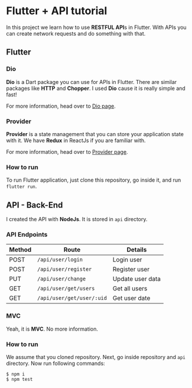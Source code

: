 # Flutter + API tutorial

In this project we learn how to use **RESTFUL API**s in Flutter. With APIs you can create network requests and do something with that.

## Flutter

### Dio

**Dio** is a Dart package you can use for APIs in Flutter. There are similar packages like **HTTP** and **Chopper**. I used **Dio** cause it is really simple and fast!

For more information, head over to [Dio page](https://pub.dev/packages/dio).

### Provider

**Provider** is a state management that you can store your application state with it. We have **Redux** in ReactJs if you are familiar with.

For more information, head over to [Provider page](https://pub.dev/packages/provider).

### How to run

To run Flutter application, just clone this repository, go inside it, and run `flutter run`.

## API - Back-End

I created the API with **NodeJs**. It is stored in `api` directory.

### API Endpoints

| Method | Route | Details |
|--|--| -- |
| POST | `/api/user/login` | Login user |
| POST | `/api/user/register` | Register user |
| PUT | `/api/user/change` | Update user data |
| GET | `/api/user/get/users` | Get all users |
| GET | `/api/user/get/user/:uid` | Get user date |

### MVC

Yeah, it is **MVC**. No more information.

### How to run

We assume that you cloned repository. Next, go inside repository and `api` directory. Now run following commands:

```shell
$ npm i
$ npm test
```